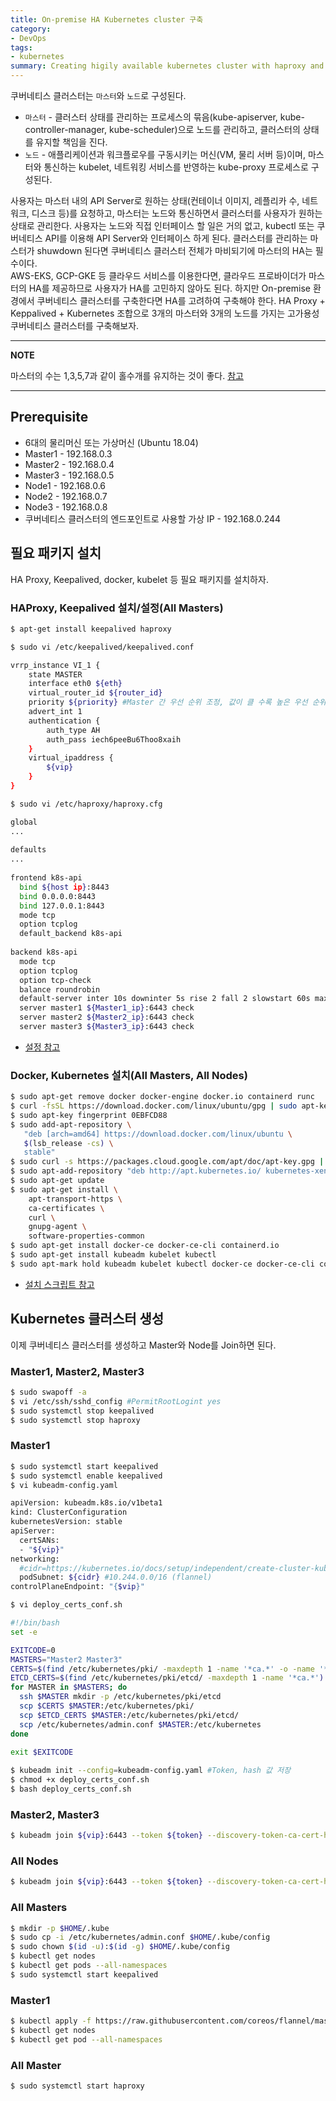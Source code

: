 ```yaml
---
title: On-premise HA Kubernetes cluster 구축
category: 
- DevOps
tags:
- kubernetes
summary: Creating higily available kubernetes cluster with haproxy and keepalived
---
```

쿠버네티스 클러스터는 `마스터`와 `노드`로 구성된다.
* `마스터` - 클러스터 상태를 관리하는 프로세스의 묶음(kube-apiserver, kube-controller-manager, kube-scheduler)으로 노드를 관리하고, 클러스터의 상태를 유지할 책임을 진다.
* `노드` - 애플리케이션과 워크플로우를 구동시키는 머신(VM, 물리 서버 등)이며, 마스터와 통신하는 kubelet, 네트워킹 서비스를 반영하는 kube-proxy 프로세스로 구성된다.

사용자는 마스터 내의 API Server로 원하는 상태(컨테이너 이미지, 레플리카 수, 네트워크, 디스크 등)를 요청하고, 마스터는 노드와 통신하면서 클러스터를 사용자가 원하는 상태로 관리한다. 사용자는 노드와 직접 인터페이스 할 일은 거의 없고, kubectl 또는 쿠버네티스 API를 이용해 API Server와 인터페이스 하게 된다. 클러스터를 관리하는 마스터가 shuwdown 된다면 쿠버네티스 클러스터 전체가 마비되기에 마스터의 HA는 필수이다.  
AWS-EKS, GCP-GKE 등 클라우드 서비스를 이용한다면, 클라우드 프로바이더가 마스터의 HA를 제공하므로 사용자가 HA를 고민하지 않아도 된다. 하지만 On-premise 환경에서 쿠버네티스 클러스터를 구축한다면 HA를 고려하여 구축해야 한다. HA Proxy + Keppalived + Kubernetes 조합으로 3개의 마스터와 3개의 노드를 가지는 고가용성 쿠버네티스 클러스터를 구축해보자.

---
**NOTE**

마스터의 수는 1,3,5,7과 같이 홀수개를 유지하는 것이 좋다. [참고](https://stackoverflow.com/questions/53843195/why-kubernetes-ha-need-odd-number-of-master)

---

## Prerequisite
* 6대의 물리머신 또는 가상머신 (Ubuntu 18.04)
* Master1 - 192.168.0.3
* Master2 - 192.168.0.4
* Master3 - 192.168.0.5
* Node1   - 192.168.0.6
* Node2   - 192.168.0.7
* Node3   - 192.168.0.8
* 쿠버네티스 클러스터의 엔드포인트로 사용할 가상 IP - 192.168.0.244

## 필요 패키지 설치
HA Proxy, Keepalived, docker, kubelet 등 필요 패키지를 설치하자.

### HAProxy, Keepalived 설치/설정(All Masters)
```bash
$ apt-get install keepalived haproxy
```
```bash
$ sudo vi /etc/keepalived/keepalived.conf
```
```bash
vrrp_instance VI_1 {
    state MASTER
    interface eth0 ${eth}
    virtual_router_id ${router_id}
    priority ${priority} #Master 간 우선 순위 조정, 값이 클 수록 높은 우선 순위
    advert_int 1
    authentication {
        auth_type AH
        auth_pass iech6peeBu6Thoo8xaih
    }
    virtual_ipaddress {
        ${vip}
    }
}
```
```bash
$ sudo vi /etc/haproxy/haproxy.cfg
```
```bash
global
...
 
defaults
...
 
frontend k8s-api
  bind ${host ip}:8443
  bind 0.0.0.0:8443
  bind 127.0.0.1:8443
  mode tcp
  option tcplog
  default_backend k8s-api
 
backend k8s-api
  mode tcp
  option tcplog
  option tcp-check
  balance roundrobin
  default-server inter 10s downinter 5s rise 2 fall 2 slowstart 60s maxconn 250 maxqueue 256 weight 100
  server master1 ${Master1_ip}:6443 check
  server master2 ${Master2_ip}:6443 check
  server master3 ${Master3_ip}:6443 check
```
* [설정 참고](https://github.com/dhkang22/kubernetes-cluster/tree/master/on-premise)

### Docker, Kubernetes 설치(All Masters, All Nodes)
```bash 
$ sudo apt-get remove docker docker-engine docker.io containerd runc
$ curl -fsSL https://download.docker.com/linux/ubuntu/gpg | sudo apt-key add -
$ sudo apt-key fingerprint 0EBFCD88
$ sudo add-apt-repository \
   "deb [arch=amd64] https://download.docker.com/linux/ubuntu \
   $(lsb_release -cs) \
   stable"
$ sudo curl -s https://packages.cloud.google.com/apt/doc/apt-key.gpg | sudo apt-key add -
$ sudo apt-add-repository "deb http://apt.kubernetes.io/ kubernetes-xenial main"
$ sudo apt-get update
$ sudo apt-get install \
    apt-transport-https \
    ca-certificates \
    curl \
    gnupg-agent \
    software-properties-common
$ sudo apt-get install docker-ce docker-ce-cli containerd.io
$ sudo apt-get install kubeadm kubelet kubectl
$ sudo apt-mark hold kubeadm kubelet kubectl docker-ce docker-ce-cli containerd.io
```
* [설치 스크립트 참고](https://github.com/dhkang22/kubernetes-cluster/blob/master/on-premise/setup.sh)

## Kubernetes 클러스터 생성
이제 쿠버네티스 클러스터를 생성하고 Master와 Node를 Join하면 된다.

### Master1, Master2, Master3
```bash
$ sudo swapoff -a
$ vi /etc/ssh/sshd_config #PermitRootLogint yes
$ sudo systemctl stop keepalived
$ sudo systemctl stop haproxy
```

### Master1
```bash
$ sudo systemctl start keepalived
$ sudo systemctl enable keepalived
$ vi kubeadm-config.yaml
```
``` bash
apiVersion: kubeadm.k8s.io/v1beta1
kind: ClusterConfiguration
kubernetesVersion: stable
apiServer:
  certSANs:
  - "${vip}"
networking:
  #cidr=https://kubernetes.io/docs/setup/independent/create-cluster-kubeadm/#pod-network 참조
  podSubnet: ${cidr} #10.244.0.0/16 (flannel)
controlPlaneEndpoint: "{$vip}"
```
```bash
$ vi deploy_certs_conf.sh
```
```bash
#!/bin/bash
set -e

EXITCODE=0
MASTERS="Master2 Master3"
CERTS=$(find /etc/kubernetes/pki/ -maxdepth 1 -name '*ca.*' -o -name '*sa.*')
ETCD_CERTS=$(find /etc/kubernetes/pki/etcd/ -maxdepth 1 -name '*ca.*')
for MASTER in $MASTERS; do
  ssh $MASTER mkdir -p /etc/kubernetes/pki/etcd
  scp $CERTS $MASTER:/etc/kubernetes/pki/
  scp $ETCD_CERTS $MASTER:/etc/kubernetes/pki/etcd/
  scp /etc/kubernetes/admin.conf $MASTER:/etc/kubernetes
done
 
exit $EXITCODE
```
```bash
$ kubeadm init --config=kubeadm-config.yaml #Token, hash 값 저장
$ chmod +x deploy_certs_conf.sh
$ bash deploy_certs_conf.sh
```

### Master2, Master3
``` bash
$ kubeadm join ${vip}:6443 --token ${token} --discovery-token-ca-cert-hash ${hash} --experimental-control-plane
```

### All Nodes
``` bash
$ kubeadm join ${vip}:6443 --token ${token} --discovery-token-ca-cert-hash ${hash}
```

### All Masters
``` bash
$ mkdir -p $HOME/.kube
$ sudo cp -i /etc/kubernetes/admin.conf $HOME/.kube/config
$ sudo chown $(id -u):$(id -g) $HOME/.kube/config
$ kubectl get nodes
$ kubectl get pods --all-namespaces
$ sudo systemctl start keepalived
```

### Master1
```bash
$ kubectl apply -f https://raw.githubusercontent.com/coreos/flannel/master/Documentation/kube-flannel.yml
$ kubectl get nodes
$ kubectl get pod --all-namespaces
```

### All Master
``` bash
$ sudo systemctl start haproxy
```